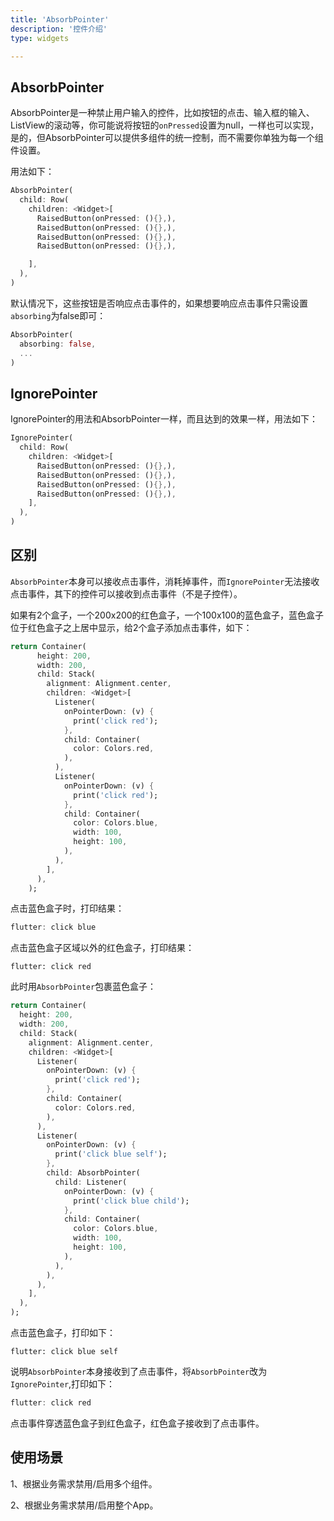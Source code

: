 ```yaml
---
title: 'AbsorbPointer'
description: '控件介绍'
type: widgets

---
```




## AbsorbPointer

AbsorbPointer是一种禁止用户输入的控件，比如按钮的点击、输入框的输入、ListView的滚动等，你可能说将按钮的`onPressed`设置为null，一样也可以实现，是的，但AbsorbPointer可以提供多组件的统一控制，而不需要你单独为每一个组件设置。

用法如下：

```dart
AbsorbPointer(
  child: Row(
    children: <Widget>[
      RaisedButton(onPressed: (){},),
      RaisedButton(onPressed: (){},),
      RaisedButton(onPressed: (){},),
      RaisedButton(onPressed: (){},),

    ],
  ),
)
```

默认情况下，这些按钮是否响应点击事件的，如果想要响应点击事件只需设置`absorbing`为false即可：

```dart
AbsorbPointer(
  absorbing: false,
  ...
)
```



## IgnorePointer

IgnorePointer的用法和AbsorbPointer一样，而且达到的效果一样，用法如下：

```dart
IgnorePointer(
  child: Row(
    children: <Widget>[
      RaisedButton(onPressed: (){},),
      RaisedButton(onPressed: (){},),
      RaisedButton(onPressed: (){},),
      RaisedButton(onPressed: (){},),
    ],
  ),
)
```



## 区别

`AbsorbPointer`本身可以接收点击事件，消耗掉事件，而`IgnorePointer`无法接收点击事件，其下的控件可以接收到点击事件（不是子控件）。

如果有2个盒子，一个200x200的红色盒子，一个100x100的蓝色盒子，蓝色盒子位于红色盒子之上居中显示，给2个盒子添加点击事件，如下：

```dart
return Container(
      height: 200,
      width: 200,
      child: Stack(
        alignment: Alignment.center,
        children: <Widget>[
          Listener(
            onPointerDown: (v) {
              print('click red');
            },
            child: Container(
              color: Colors.red,
            ),
          ),
          Listener(
            onPointerDown: (v) {
              print('click red');
            },
            child: Container(
              color: Colors.blue,
              width: 100,
              height: 100,
            ),
          ),
        ],
      ),
    );
```

点击蓝色盒子时，打印结果：

```dart
flutter: click blue
```

点击蓝色盒子区域以外的红色盒子，打印结果：

```
flutter: click red
```

此时用`AbsorbPointer`包裹蓝色盒子：

```dart
return Container(
  height: 200,
  width: 200,
  child: Stack(
    alignment: Alignment.center,
    children: <Widget>[
      Listener(
        onPointerDown: (v) {
          print('click red');
        },
        child: Container(
          color: Colors.red,
        ),
      ),
      Listener(
        onPointerDown: (v) {
          print('click blue self');
        },
        child: AbsorbPointer(
          child: Listener(
            onPointerDown: (v) {
              print('click blue child');
            },
            child: Container(
              color: Colors.blue,
              width: 100,
              height: 100,
            ),
          ),
        ),
      ),
    ],
  ),
);
```

点击蓝色盒子，打印如下：

```
flutter: click blue self
```

说明`AbsorbPointer`本身接收到了点击事件，将`AbsorbPointer`改为`IgnorePointer`,打印如下：

```dart
flutter: click red
```

点击事件穿透蓝色盒子到红色盒子，红色盒子接收到了点击事件。

## 使用场景

1、根据业务需求禁用/启用多个组件。

2、根据业务需求禁用/启用整个App。















